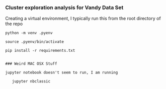### Cluster exploration analysis for Vandy Data Set

Creating a virtual environment, I typically run this from the root directory of the repo


    python -m venv .pyenv

    source .pyenv/bin/activate

    pip install -r requirements.txt


    ### Weird MAC OSX Stuff

    jupyter notebook doesn't seem to run, I am running

       jupyter nbclassic
       
